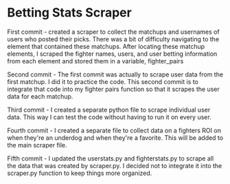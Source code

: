 # Betting Stats Scraper

First commit - created a scraper to collect the matchups and usernames of users who posted their picks. There was a bit of difficulty navigating to the element that contained these matchups. After locating these matchup elements, I scraped the fighter names, users, and user betting information from each element and stored them in a variable, fighter_pairs

Second commit - The first commit was actually to scrape user data from the first matchup. I did it to practice the code. This second commit is to integrate that code into my fighter pairs function so that it scrapes the user data for each matchup.

Third commit - I created a separate python file to scrape individual user data. This way I can test the code without having to run it on every user. 

Fourth commit - I created a separate file to collect data on a fighters ROI on when they're an underdog and when they're a favorite. This will be added to the main scraper file.

Fifth commit - I updated the userstats.py and fighterstats.py to scrape all the data that was created by scraper.py. I decided not to integrate it into the scraper.py function to keep things more organized. 